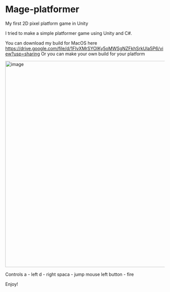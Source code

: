 # Mage-platformer
My first 2D pixel platform game in Unity

I tried to make a simple platformer game using Unity and C#.

You can download my build for MacOS here https://drive.google.com/file/d/1FIvXMrSYOIKy5oMWSgNZFkhSrkUla5P6/view?usp=sharing
Or you can make your own build for your platform

<img width="651" alt="image" src="https://github.com/adzheliev/Mage-platformer/assets/109296176/e7b50a47-a424-4883-bcb8-41f9ecc8fc2e">

Controls
a - left
d - right
spaca - jump
mouse left button - fire

Enjoy!
